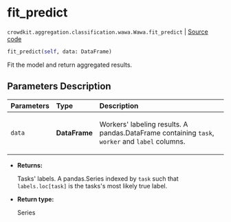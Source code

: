 # fit_predict
`crowdkit.aggregation.classification.wawa.Wawa.fit_predict` | [Source code](https://github.com/Toloka/crowd-kit/blob/v1.1.0/crowdkit/aggregation/classification/wawa.py#L101)

```python
fit_predict(self, data: DataFrame)
```

Fit the model and return aggregated results.

## Parameters Description

| Parameters | Type | Description |
| :----------| :----| :-----------|
`data`|**DataFrame**|<p>Workers&#x27; labeling results. A pandas.DataFrame containing `task`, `worker` and `label` columns.</p>

* **Returns:**

  Tasks' labels.
A pandas.Series indexed by `task` such that `labels.loc[task]`
is the tasks's most likely true label.

* **Return type:**

  Series
